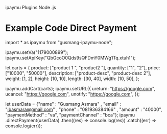 ipaymu Plugins Node .js 
<p></p>
<h1>Example Code Direct Payment</h1> 
<p></p>

import * as ipaymu from "gusmang-ipaymu-node";

ipaymu.setVa("1179000899");
ipaymu.setApiKey("QbGcoO0Qds9sQFDmY0MWg1Tq.xtuh1");

let carts = {
    product: ["product 1 ", "product2 "],
    quantity: ["1", "2"],
    price: ["10000", "50000"],
    description: ["product-desc", "product-desc 2"],
    weight: [1, 2],
    height: [10, 10],
    length: [30, 40],
    width: [10, 50],
};

ipaymu.addCart(carts);
ipaymu.setURL({
    ureturn: "https://google.com",
    ucancel: "https://google.com",
    unotify: "https://google.com",
});

let userData = {"name" : "Gusmang Asmara" , "email" : "ibasmara@gmail.com" , "phone" : "081936384166" , "amount" : "40000", "paymentMethod" : "va", "paymentChannel" : "bca"};
ipaymu
    .directPayment(userData)
    .then((res) => console.log(res))
    .catch((err) => console.log(err));